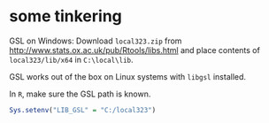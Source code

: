 # some tinkering

GSL on Windows: Download `local323.zip` from http://www.stats.ox.ac.uk/pub/Rtools/libs.html and place contents of `local323/lib/x64` in `C:\local\lib`.

GSL works out of the box on Linux systems with `libgsl` installed.

In `R`, make sure the GSL path is known.

```r
Sys.setenv("LIB_GSL" = "C:/local323")
```
